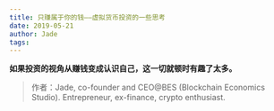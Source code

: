 ```yaml
---
title: 只赚属于你的钱——虚拟货币投资的一些思考
date: 2019-05-21
author: Jade
tags: 
---
```


**如果投资的视角从赚钱变成认识自己，这一切就顿时有趣了太多。**

<!--more-->

> 作者：Jade, co-founder and CEO@BES (Blockchain Economics Studio). Entrepreneur, ex-finance, crypto enthusiast.

